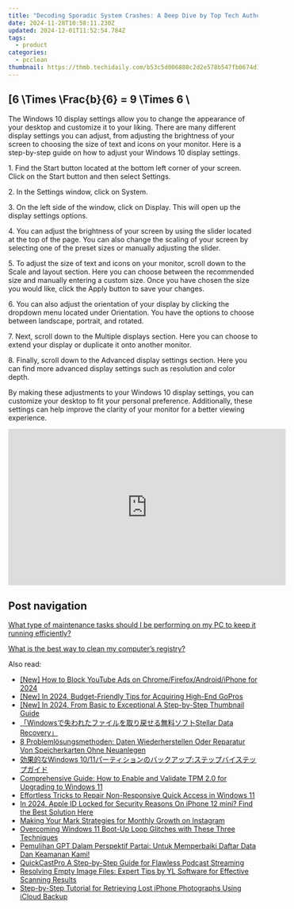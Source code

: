 ```yaml
---
title: "Decoding Sporadic System Crashes: A Deep Dive by Top Tech Authorities at YL Software"
date: 2024-11-28T10:58:11.230Z
updated: 2024-12-01T11:52:54.784Z
tags:
  - product
categories:
  - pcclean
thumbnail: https://thmb.techidaily.com/b53c5d006880c2d2e578b547fb0674d1bc4019b54f28e65a2bdb8f8ae88e8ace.jpg
---
```


## \[6 \Times \Frac{b}{6} = 9 \Times 6 \

The Windows 10 display settings allow you to change the appearance of your desktop and customize it to your liking. There are many different display settings you can adjust, from adjusting the brightness of your screen to choosing the size of text and icons on your monitor. Here is a step-by-step guide on how to adjust your Windows 10 display settings. 

1\. Find the Start button located at the bottom left corner of your screen. Click on the Start button and then select Settings.

2\. In the Settings window, click on System.

3\. On the left side of the window, click on Display. This will open up the display settings options. 

4\. You can adjust the brightness of your screen by using the slider located at the top of the page. You can also change the scaling of your screen by selecting one of the preset sizes or manually adjusting the slider.

5\. To adjust the size of text and icons on your monitor, scroll down to the Scale and layout section. Here you can choose between the recommended size and manually entering a custom size. Once you have chosen the size you would like, click the Apply button to save your changes.

6\. You can also adjust the orientation of your display by clicking the dropdown menu located under Orientation. You have the options to choose between landscape, portrait, and rotated.

7\. Next, scroll down to the Multiple displays section. Here you can choose to extend your display or duplicate it onto another monitor.

8\. Finally, scroll down to the Advanced display settings section. Here you can find more advanced display settings such as resolution and color depth. 

By making these adjustments to your Windows 10 display settings, you can customize your desktop to fit your personal preference. Additionally, these settings can help improve the clarity of your monitor for a better viewing experience.

<!-- affiliate ads begin -->
<iframe width="560" height="315" src="https://www.youtube.com/embed/0Kr7Dpw0HuM?si=05wWDXdPgmC-oBBE" title="YouTube video player" frameborder="0" allow="accelerometer; autoplay; clipboard-write; encrypted-media; gyroscope; picture-in-picture; web-share" referrerpolicy="strict-origin-when-cross-origin" allowfullscreen></iframe>
<!-- affiliate ads end -->

## Post navigation

[What type of maintenance tasks should I be performing on my PC to keep it running efficiently?](https://tools.techidaily.com/pcclean/products/)

[What is the best way to clean my computer’s registry?](https://tools.techidaily.com/pcclean/products/)

<ins class="adsbygoogle"
     style="display:block"
     data-ad-format="autorelaxed"
     data-ad-client="ca-pub-7571918770474297"
     data-ad-slot="1223367746"></ins>

<ins class="adsbygoogle"
     style="display:block"
     data-ad-client="ca-pub-7571918770474297"
     data-ad-slot="8358498916"
     data-ad-format="auto"
     data-full-width-responsive="true"></ins>

<span class="atpl-alsoreadstyle">Also read:</span>
<div><ul>
<li><a href="https://youtube-data.techidaily.com/ow-to-block-youtube-ads-on-chromefirefoxandroidiphone-for-2024/"><u>[New] How to Block YouTube Ads on Chrome/Firefox/Android/iPhone for 2024</u></a></li>
<li><a href="https://vp-tips.techidaily.com/new-in-2024-budget-friendly-tips-for-acquiring-high-end-gopros/"><u>[New] In 2024, Budget-Friendly Tips for Acquiring High-End GoPros</u></a></li>
<li><a href="https://eaxpv-info.techidaily.com/new-in-2024-from-basic-to-exceptional-a-step-by-step-thumbnail-guide/"><u>[New] In 2024, From Basic to Exceptional A Step-by-Step Thumbnail Guide</u></a></li>
<li><a href="https://windows11.techidaily.com/1720600438278-windowsstellar-data-recovery/"><u>「Windowsで失われたファイルを取り戻せる無料ソフトStellar Data Recovery」</u></a></li>
<li><a href="https://discover-amazing.techidaily.com/8-problemlosungsmethoden-daten-wiederherstellen-oder-reparatur-von-speicherkarten-ohne-neuanlegen/"><u>8 Problemlösungsmethoden: Daten Wiederherstellen Oder Reparatur Von Speicherkarten Ohne Neuanlegen</u></a></li>
<li><a href="https://discover-amazing.techidaily.com/1728497216558-windows-1011/"><u>効果的なWindows 10/11パーティションのバックアップ:ステップバイステップガイド</u></a></li>
<li><a href="https://discover-amazing.techidaily.com/comprehensive-guide-how-to-enable-and-validate-tpm-20-for-upgrading-to-windows-11/"><u>Comprehensive Guide: How to Enable and Validate TPM 2.0 for Upgrading to Windows 11</u></a></li>
<li><a href="https://discover-amazing.techidaily.com/effortless-tricks-to-repair-non-responsive-quick-access-in-windows-11/"><u>Effortless Tricks to Repair Non-Responsive Quick Access in Windows 11</u></a></li>
<li><a href="https://apple-account.techidaily.com/in-2024-apple-id-locked-for-security-reasons-on-iphone-12-mini-find-the-best-solution-here-by-drfone-ios/"><u>In 2024, Apple ID Locked for Security Reasons On iPhone 12 mini? Find the Best Solution Here</u></a></li>
<li><a href="https://instagram-video-recordings.techidaily.com/making-your-mark-strategies-for-monthly-growth-on-instagram/"><u>Making Your Mark Strategies for Monthly Growth on Instagram</u></a></li>
<li><a href="https://discover-amazing.techidaily.com/overcoming-windows-11-boot-up-loop-glitches-with-these-three-techniques/"><u>Overcoming Windows 11 Boot-Up Loop Glitches with These Three Techniques</u></a></li>
<li><a href="https://discover-amazing.techidaily.com/pemulihan-gpt-dalam-perspektif-partai-untuk-memperbaiki-daftar-data-dan-keamanan-kami/"><u>Pemulihan GPT Dalam Perspektif Partai: Untuk Memperbaiki Daftar Data Dan Keamanan Kami!</u></a></li>
<li><a href="https://extra-hints.techidaily.com/quickcastpro-a-step-by-step-guide-for-flawless-podcast-streaming/"><u>QuickCastPro A Step-by-Step Guide for Flawless Podcast Streaming</u></a></li>
<li><a href="https://win-comparisons.techidaily.com/resolving-empty-image-files-expert-tips-by-yl-software-for-effective-scanning-results/"><u>Resolving Empty Image Files: Expert Tips by YL Software for Effective Scanning Results</u></a></li>
<li><a href="https://discover-amazing.techidaily.com/step-by-step-tutorial-for-retrieving-lost-iphone-photographs-using-icloud-backup/"><u>Step-by-Step Tutorial for Retrieving Lost iPhone Photographs Using iCloud Backup</u></a></li>
</ul></div>

